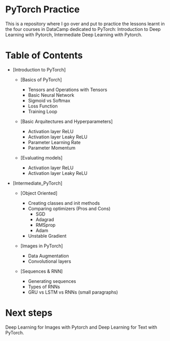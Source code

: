 # PyTorch Practice 

This is a repository where I go over and put to practice the lessons learnt in the four courses in DataCamp dedicated to PyTorch: Introduction to Deep Learning with Pytorch, Intermediate Deep Learning with Pytorch.

# Table of Contents 
- [Introduction to PyTorch]
    - [Basics of PyTorch]
        - Tensors and Operations with Tensors
        - Basic Neural Network
        - Sigmoid vs Softmax
        - Loss Function
        - Training Loop 

    - [Basic Arquitectures and Hyperparameters]
        - Activation layer ReLU
        - Activation layer Leaky ReLU
        - Parameter Learning Rate
        - Parameter Momentum

    - [Evaluating models]
        - Activation layer ReLU
        - Activation layer Leaky ReLU

- [Intermediate_PyTorch]
    - [Object Oriented]
        - Creating classes and init methods
        - Comparing optimizers (Pros and Cons)
          - SGD
          - Adagrad
          - RMSprop
          - Adam
        - Unstable Gradient

    - [Images in PyTorch]
        - Data Augmentation
        - Convolutional layers

    - [Sequences & RNN]
        - Generating sequences
        - Types of RNNs
        - GRU vs LSTM vs RNNs (small paragraphs)

# Next steps
Deep Learning for Images with Pytorch and Deep Learning for Text with PyTorch.
